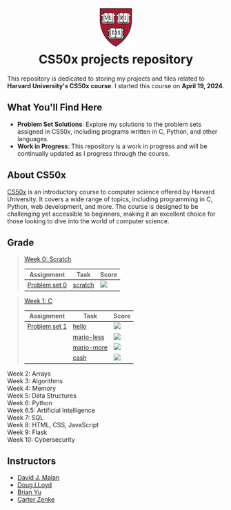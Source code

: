 <h1 align="center"><img src="harvard_university_logo.svg" alt="Harvard University Logo" height="100">
<br/>
CS50x projects repository</h1>

This repository is dedicated to storing my projects and files related to **Harvard University's CS50x course**. I started
this course on **April 19, 2024**.

## What You'll Find Here

- **Problem Set Solutions**: Explore my solutions to the problem sets assigned in CS50x, including programs written in C, Python, and other languages.
- **Work in Progress**: This repository is a work in progress and will be continually updated as I progress through the course.

## About CS50x

[CS50x](https://cs50.harvard.edu/x/2024/) is an introductory course to computer science offered by Harvard University. It covers a wide range of topics, including programming in C, Python, web development, and more. The course is designed to be challenging yet accessible to beginners, making it an excellent choice for those looking to dive into the world of computer science.

## Grade

> [Week 0: Scratch](https://github.com/raydtutto/harvard-cs50x-2024/tree/main/src/week_0) 
>
> | Assignment                                                                                          | Task                                                                                                            | Score                              |
> |-----------------------------------------------------------------------------------------------------|-----------------------------------------------------------------------------------------------------------------|------------------------------------|
> | [Problem set 0](https://github.com/raydtutto/harvard-cs50x-2024/tree/main/src/week_0/problem_set_0) | [scratch](https://github.com/raydtutto/harvard-cs50x-2024/blob/main/src/week_0/problem_set_0/pset0_solution.md) | ![](https://geps.dev/progress/100) |
>

> [Week 1: C](https://github.com/raydtutto/harvard-cs50x-2024/tree/main/src/week_1)
>
> | Assignment                                                                                          | Task                                                                                                                | Score                              |
> |-----------------------------------------------------------------------------------------------------|---------------------------------------------------------------------------------------------------------------------|------------------------------------|
> | [Problem set 1](https://github.com/raydtutto/harvard-cs50x-2024/tree/main/src/week_1/problem_set_1) | [hello](https://github.com/raydtutto/harvard-cs50x-2024/blob/main/src/week_1/problem_set_1/me/hello.c)              | ![](https://geps.dev/progress/100) |
> |                                                                                                     | [mario-less](https://github.com/raydtutto/harvard-cs50x-2024/blob/main/src/week_1/problem_set_1/mario-less/mario.c) | ![](https://geps.dev/progress/100) |
> |                                                                                                     | [mario-more](https://github.com/raydtutto/harvard-cs50x-2024/blob/main/src/week_1/problem_set_1/mario-more/mario.c) | ![](https://geps.dev/progress/100) |
> |                                                                                                     | [cash](https://github.com/raydtutto/harvard-cs50x-2024/blob/main/src/week_1/problem_set_1/cash/cash.c)              | ![](https://geps.dev/progress/100) |

Week 2: Arrays  
Week 3: Algorithms  
Week 4: Memory  
Week 5: Data Structures  
Week 6: Python  
Week 6.5: Artificial Intelligence  
Week 7: SQL  
Week 8: HTML, CSS, JavaScript  
Week 9: Flask  
Week 10: Cybersecurity


## Instructors

- [David J. Malan](https://github.com/dmalan)
- [Doug LLoyd](https://github.com/dlloyd09)
- [Brian Yu](https://github.com/brianyu28)
- [Carter Zenke](https://github.com/carterzenke)
